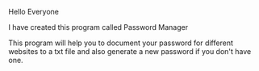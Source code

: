 Hello Everyone

I have created this program called Password Manager

This program will help you to document your password for different websites to a txt file and also generate a new password if you don't have one.
